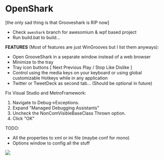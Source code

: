 OpenShark 
=========

[the only sad thing is that Grooveshark is RIP now]

 - Check `aweshark` branch for awesomium & wpf based project
 - Run build.bat to build...

<b>FEATURES</b> (Most of features are just WinGrooves but I list them anyways):

 - Open GrooveShark in a separate window instead of a web browser
 - Minimize to the tray
 - Tray icon buttons [ Next Previous Play / Stop Like Dislike ]
 - Control using the media keys on your keyboard or using global customizable Hotkeys while in any application
 - Twitter or TweetDeck as second tab... (Should be optional in future)

Fix Visual Studio and MetroFramework:

 1. Navigate to Debug->Exceptions.
 2. Expand "Managed Debugging Assistants"
 3. Uncheck the NonComVisibleBaseClass Thrown option.
 4. Click "OK"

TODO:

 - All the properties to xml or ini file (maybe conf for mono)
 - Options window to config all the stuff

![](http://fc09.deviantart.net/fs70/i/2011/311/1/0/she__render_by_xhappinessrawr-d4feyph.png)
